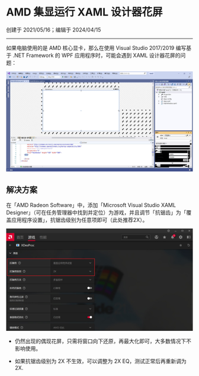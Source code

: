 # AMD 集显运行 XAML 设计器花屏

创建于 2021/05/16；编辑于 2024/04/15

---

如果电脑使用的是 AMD 核心显卡，那么在使用 Visual Studio 2017/2019 编写基于 .NET Framework 的 WPF 应用程序时，可能会遇到 XAML 设计器花屏的问题：

![](XAML-bug.jpg)

## 解决方案

在「AMD Radeon Software」中，添加「Microsoft Visual Studio XAML Designer」（可在任务管理器中找到并定位）为游戏，并且调节「抗锯齿」为「覆盖应用程序设置」，抗锯齿级别为任意项即可（此处推荐2X）。

![](adjust-AMD-Software.jpg)

- 仍然出现的偶现花屏，只需将窗口向下还原，再最大化即可，大多数情况下不影响使用。

- 如果抗锯齿级别为 2X 不生效，可以调整为 2X EQ，测试正常后再重新调为 2X.

